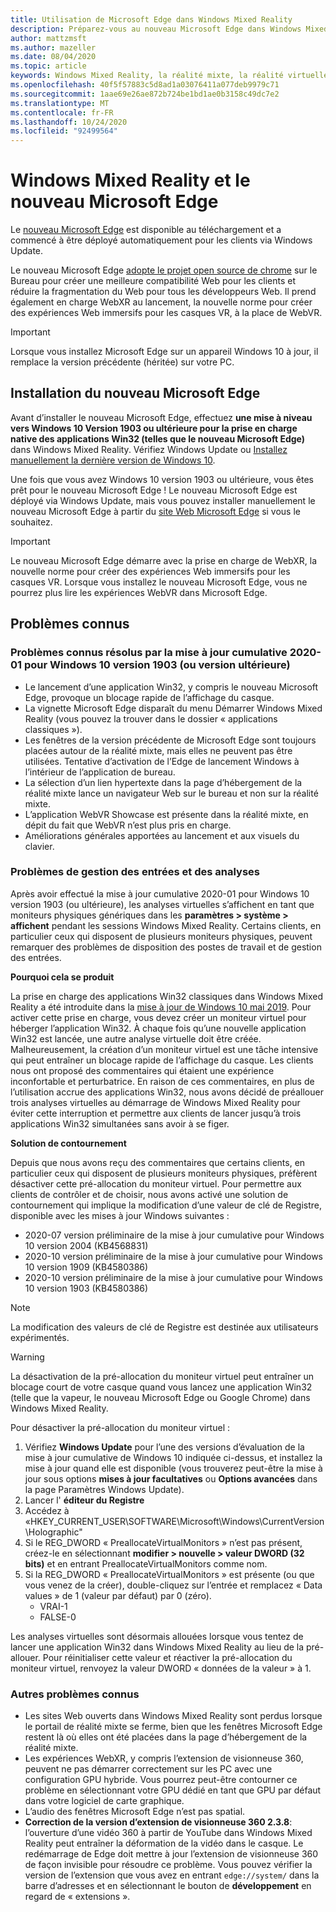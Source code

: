 ```yaml
---
title: Utilisation de Microsoft Edge dans Windows Mixed Reality
description: Préparez-vous au nouveau Microsoft Edge dans Windows Mixed Reality. Comprend les modifications à attendre, les mises à jour pour rechercher et les problèmes connus.
author: mattzmsft
ms.author: mazeller
ms.date: 08/04/2020
ms.topic: article
keywords: Windows Mixed Reality, la réalité mixte, la réalité virtuelle, VR, MR, famille, naviguer, découvrir, applications, jeux, Microsoft Edge, chrome, Edge
ms.openlocfilehash: 40f5f57883c5d8ad1a03076411a077deb9979c71
ms.sourcegitcommit: 1aae69e26ae872b724be1bd1ae0b3158c49dc7e2
ms.translationtype: MT
ms.contentlocale: fr-FR
ms.lasthandoff: 10/24/2020
ms.locfileid: "92499564"
---
```

# <a name="windows-mixed-reality-and-the-new-microsoft-edge"></a>Windows Mixed Reality et le nouveau Microsoft Edge

Le [nouveau Microsoft Edge](https://www.microsoft.com/edge) est disponible au téléchargement et a commencé à être déployé automatiquement pour les clients via Windows Update. 

Le nouveau Microsoft Edge [adopte le projet open source de chrome](https://blogs.windows.com/windowsexperience/2018/12/06/microsoft-edge-making-the-web-better-through-more-open-source-collaboration/) sur le Bureau pour créer une meilleure compatibilité Web pour les clients et réduire la fragmentation du Web pour tous les développeurs Web. Il prend également en charge WebXR au lancement, la nouvelle norme pour créer des expériences Web immersifs pour les casques VR, à la place de WebVR.

>[!IMPORTANT]
>Lorsque vous installez Microsoft Edge sur un appareil Windows 10 à jour, il remplace la version précédente (héritée) sur votre PC.

## <a name="installing-the-new-microsoft-edge"></a>Installation du nouveau Microsoft Edge 

Avant d’installer le nouveau Microsoft Edge, effectuez **une mise à niveau vers Windows 10 Version 1903 ou ultérieure pour la prise en charge native des applications Win32 (telles que le nouveau Microsoft Edge)** dans Windows Mixed Reality. Vérifiez Windows Update ou [Installez manuellement la dernière version de Windows 10](https://www.microsoft.com/software-download/windows10).

Une fois que vous avez Windows 10 version 1903 ou ultérieure, vous êtes prêt pour le nouveau Microsoft Edge ! Le nouveau Microsoft Edge est déployé via Windows Update, mais vous pouvez installer manuellement le nouveau Microsoft Edge à partir du [site Web Microsoft Edge](https://www.microsoft.com/edge) si vous le souhaitez.

>[!IMPORTANT]
>Le nouveau Microsoft Edge démarre avec la prise en charge de WebXR, la nouvelle norme pour créer des expériences Web immersifs pour les casques VR. Lorsque vous installez le nouveau Microsoft Edge, vous ne pourrez plus lire les expériences WebVR dans Microsoft Edge. 

## <a name="known-issues"></a>Problèmes connus

### <a name="known-issues-resolved-by-the-2020-01-cumulative-update-for-windows-10-version-1903-or-later"></a>Problèmes connus résolus par la mise à jour cumulative 2020-01 pour Windows 10 version 1903 (ou version ultérieure)

- Le lancement d’une application Win32, y compris le nouveau Microsoft Edge, provoque un blocage rapide de l’affichage du casque.
- La vignette Microsoft Edge disparaît du menu Démarrer Windows Mixed Reality (vous pouvez la trouver dans le dossier « applications classiques »).
- Les fenêtres de la version précédente de Microsoft Edge sont toujours placées autour de la réalité mixte, mais elles ne peuvent pas être utilisées. Tentative d’activation de l’Edge de lancement Windows à l’intérieur de l’application de bureau.
- La sélection d’un lien hypertexte dans la page d’hébergement de la réalité mixte lance un navigateur Web sur le bureau et non sur la réalité mixte.
- L’application WebVR Showcase est présente dans la réalité mixte, en dépit du fait que WebVR n’est plus pris en charge.
- Améliorations générales apportées au lancement et aux visuels du clavier.

### <a name="monitor-and-input-handling-issues"></a>Problèmes de gestion des entrées et des analyses

Après avoir effectué la mise à jour cumulative 2020-01 pour Windows 10 version 1903 (ou ultérieure), les analyses virtuelles s’affichent en tant que moniteurs physiques génériques dans les **paramètres > système > affichent** pendant les sessions Windows Mixed Reality. Certains clients, en particulier ceux qui disposent de plusieurs moniteurs physiques, peuvent remarquer des problèmes de disposition des postes de travail et de gestion des entrées.

**Pourquoi cela se produit**

La prise en charge des applications Win32 classiques dans Windows Mixed Reality a été introduite dans la [mise à jour de Windows 10 mai 2019](https://docs.microsoft.com/windows/mixed-reality/release-notes-may-2019). Pour activer cette prise en charge, vous devez créer un moniteur virtuel pour héberger l’application Win32. À chaque fois qu’une nouvelle application Win32 est lancée, une autre analyse virtuelle doit être créée. Malheureusement, la création d’un moniteur virtuel est une tâche intensive qui peut entraîner un blocage rapide de l’affichage du casque. Les clients nous ont proposé des commentaires qui étaient une expérience inconfortable et perturbatrice. En raison de ces commentaires, en plus de l’utilisation accrue des applications Win32, nous avons décidé de préallouer trois analyses virtuelles au démarrage de Windows Mixed Reality pour éviter cette interruption et permettre aux clients de lancer jusqu’à trois applications Win32 simultanées sans avoir à se figer.

**Solution de contournement**

Depuis que nous avons reçu des commentaires que certains clients, en particulier ceux qui disposent de plusieurs moniteurs physiques, préfèrent désactiver cette pré-allocation du moniteur virtuel. Pour permettre aux clients de contrôler et de choisir, nous avons activé une solution de contournement qui implique la modification d’une valeur de clé de Registre, disponible avec les mises à jour Windows suivantes :
- 2020-07 version préliminaire de la mise à jour cumulative pour Windows 10 version 2004 (KB4568831)
- 2020-10 version préliminaire de la mise à jour cumulative pour Windows 10 version 1909 (KB4580386)
- 2020-10 version préliminaire de la mise à jour cumulative pour Windows 10 version 1903 (KB4580386)

>[!NOTE]
>La modification des valeurs de clé de Registre est destinée aux utilisateurs expérimentés.

>[!WARNING]
>La désactivation de la pré-allocation du moniteur virtuel peut entraîner un blocage court de votre casque quand vous lancez une application Win32 (telle que la vapeur, le nouveau Microsoft Edge ou Google Chrome) dans Windows Mixed Reality.

Pour désactiver la pré-allocation du moniteur virtuel :
1. Vérifiez **Windows Update** pour l’une des versions d’évaluation de la mise à jour cumulative de Windows 10 indiquée ci-dessus, et installez la mise à jour quand elle est disponible (vous trouverez peut-être la mise à jour sous options **mises à jour facultatives** ou **Options avancées** dans la page Paramètres Windows Update).
2. Lancer l' **éditeur du Registre**
3. Accédez à «HKEY_CURRENT_USER\SOFTWARE\Microsoft\Windows\CurrentVersion\Holographic\"
4. Si le REG_DWORD « PreallocateVirtualMonitors » n’est pas présent, créez-le en sélectionnant **modifier > nouvelle > valeur DWORD (32 bits)** et en entrant PreallocateVirtualMonitors comme nom.
5. Si la REG_DWORD « PreallocateVirtualMonitors » est présente (ou que vous venez de la créer), double-cliquez sur l’entrée et remplacez « Data values » de 1 (valeur par défaut) par 0 (zéro).
    * VRAI-1
    * FALSE-0

Les analyses virtuelles sont désormais allouées lorsque vous tentez de lancer une application Win32 dans Windows Mixed Reality au lieu de la pré-allouer. Pour réinitialiser cette valeur et réactiver la pré-allocation du moniteur virtuel, renvoyez la valeur DWORD « données de la valeur » à 1.

### <a name="additional-known-issues"></a>Autres problèmes connus

-   Les sites Web ouverts dans Windows Mixed Reality sont perdus lorsque le portail de réalité mixte se ferme, bien que les fenêtres Microsoft Edge restent là où elles ont été placées dans la page d’hébergement de la réalité mixte.
- Les expériences WebXR, y compris l’extension de visionneuse 360, peuvent ne pas démarrer correctement sur les PC avec une configuration GPU hybride. Vous pourrez peut-être contourner ce problème en sélectionnant votre GPU dédié en tant que GPU par défaut dans votre logiciel de carte graphique.
-   L’audio des fenêtres Microsoft Edge n’est pas spatial.
-   **Correction de la version d’extension de visionneuse 360 2.3.8**: l’ouverture d’une vidéo 360 à partir de YouTube dans Windows Mixed Reality peut entraîner la déformation de la vidéo dans le casque. Le redémarrage de Edge doit mettre à jour l’extension de visionneuse 360 de façon invisible pour résoudre ce problème. Vous pouvez vérifier la version de l’extension que vous avez en entrant `edge://system/` dans la barre d’adresses et en sélectionnant le bouton de **développement** en regard de « extensions ».
